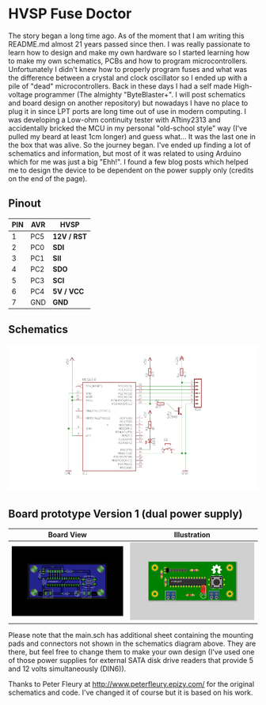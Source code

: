 
# HVSP Fuse Doctor

The story began a long time ago. As of the moment that I am writing this README.md almost 21 years passed since then. 
I was really passionate to learn how to design and make my own hardware so I started learning how to make my own schematics, PCBs and how to program microcontrollers. 
Unfortunately I didn't knew how to properly program fuses and what was the difference between a crystal and clock oscillator so I ended up with a pile of "dead" microcontrollers. 
Back in these days I had a self made High-voltage programmer (The almighty "ByteBlaster+". I will post schematics and board design on another repository) but nowadays I have no place to plug it in since LPT ports are long time out of use in modern computing. 
I was developing a Low-ohm continuity tester with ATtiny2313 and accidentally bricked the MCU in my personal "old-school style" way (I've pulled my beard at least 1cm longer) and guess what... 
It was the last one in the box that was alive. So the journey began. 
I've ended up finding a lot of schematics and information, but most of it was related to using Arduino which for me was just a big "Ehh!". 
I found a few blog posts which helped me to design the device to be dependent on the power supply only (credits on the end of the page).

## Pinout

| PIN  | AVR | HVSP |
| ------------- | ------------- | ------------- |
| 1 | PC5 | **12V / RST** |
| 2 | PC0 | **SDI** |
| 3 | PC1 | **SII** |
| 4 | PC2 | **SDO** |
| 5 | PC3 | **SCI** |
| 6 | PC4 | **5V / VCC** |
| 7 | GND | **GND** |

## Schematics
![Schematic](https://raw.githubusercontent.com/imiroslavov/HVSP-Fuse-Doctor/refs/heads/main/assets/schematic.png "Schematic")

## Board prototype Version 1 (dual power supply)
|                                                    Board View                                                    |                                                            Illustration                                                             |
|:----------------------------------------------------------------------------------------------------------------:|:-----------------------------------------------------------------------------------------------------------------------------------:|
| ![PCB](https://raw.githubusercontent.com/imiroslavov/HVSP-Fuse-Doctor/refs/heads/main/assets/v1/board.png "PCB") | ![Fritzing](https://raw.githubusercontent.com/imiroslavov/HVSP-Fuse-Doctor/refs/heads/main/assets/v1/fritzing_board.png "Fritzing") |

Please note that the main.sch has additional sheet containing the mounting pads and connectors not shown in the schematics diagram above. They are there, but feel free to change them to make your own design (I've used one of those power supplies for external SATA disk drive readers that provide 5 and 12 volts simultaneously (DIN6)). 

Thanks to Peter Fleury at http://www.peterfleury.epizy.com/ for the original schematics and code. I've changed it of course but it is based on his work.
